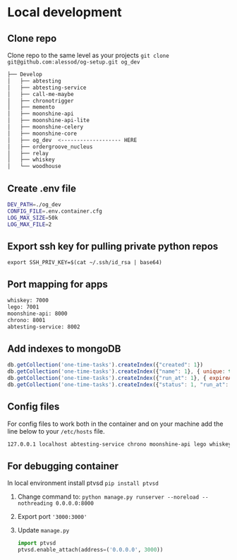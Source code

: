 # Local development

## Clone repo

Clone repo to the same level as your projects `git clone git@github.com:alessod/og-setup.git og_dev`

```bash
├── Develop
│   ├── abtesting
│   ├── abtesting-service
│   ├── call-me-maybe
│   ├── chronotrigger
│   ├── memento
│   ├── moonshine-api
│   ├── moonshine-api-lite
│   ├── moonshine-celery
│   ├── moonshine-core
│   ├── og_dev  <------------------- HERE
│   ├── ordergroove_nucleus
│   ├── relay
│   ├── whiskey
│   └── woodhouse
```

## Create .env file

```bash
DEV_PATH=./og_dev
CONFIG_FILE=.env.container.cfg
LOG_MAX_SIZE=50k
LOG_MAX_FILE=2
```

## Export ssh key for pulling private python repos

`export SSH_PRIV_KEY=$(cat ~/.ssh/id_rsa | base64)`

## Port mapping for apps

```bash
whiskey: 7000
lego: 7001
moonshine-api: 8000
chrono: 8001
abtesting-service: 8002
```

## Add indexes to mongoDB

```javascript
db.getCollection('one-time-tasks').createIndex({"created": 1})
db.getCollection('one-time-tasks').createIndex({"name": 1}, { unique: true })
db.getCollection('one-time-tasks').createIndex({"run_at": 1}, { expireAfterSeconds: 7776000 })
db.getCollection('one-time-tasks').createIndex({"status": 1, "run_at": 1})
```

## Config files

For config files to work both in the container and on your machine add the line below to your `/etc/hosts` file.

```bash
127.0.0.1 localhost abtesting-service chrono moonshine-api lego whiskey mariadb memcached mongo rabbitmq redis
```

## For debugging container

In local environment install ptvsd `pip install ptvsd`

1. Change command to: `python manage.py runserver --noreload --nothreading 0.0.0.0:8000`

2. Export port `'3000:3000'`

3. Update `manage.py`

    ```python
    import ptvsd
    ptvsd.enable_attach(address=('0.0.0.0', 3000))
    ```
